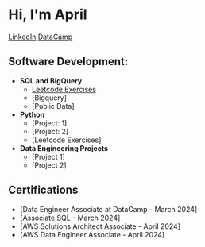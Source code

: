 <h1>Hi, I'm April</h1>
<a href="https://www.linkedin.com/in/apece/">LinkedIn</a>
<a href="https://www.datacamp.com/portfolio/acorreose">DataCamp</a> 

<h2>Software Development:</h2>

- <b>SQL and BigQuery</b>
  - [Leetcode Exercises](https://github.com/joshmadakor1/Algorithms-Practice)
  - [Bigquery]
  - [Public Data]
- <b>Python</b>
  - [Project: 1]
  - [Project: 2]
  - [Leetcode Exercises]
- <b>Data Engineering Projects</b>
  - [Project 1]
  - [Project 2]



<h2>Certifications</h2>

- [Data Engineer Associate at DataCamp - March 2024] 
- [Associate SQL - March 2024]
- [AWS Solutions Architect Associate - April 2024]
- [AWS Data Engineer Associate - April 2024]
